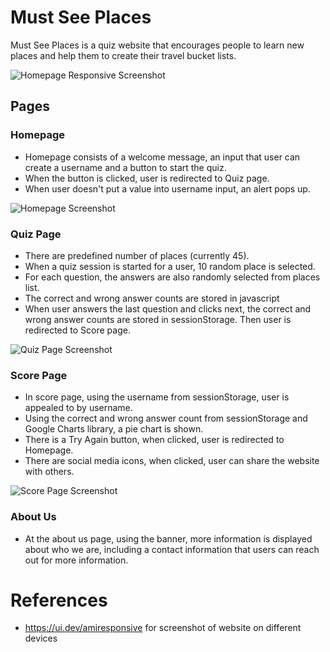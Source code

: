 # Must See Places

Must See Places is a quiz website that encourages people to learn new places and help them to create their travel bucket lists.

![Homepage Responsive Screenshot](https://ozlemhafalir.github.io/must-see-places/assets/readme/screenshot-devices.png)

## Pages

### Homepage
* Homepage consists of a welcome message, an input that user can create a username and a button to start the quiz.
* When the button is clicked, user is redirected to Quiz page.
* When user doesn't put a value into username input, an alert pops up.

![Homepage Screenshot](https://ozlemhafalir.github.io/must-see-places/assets/readme/screenshot-homepage.png)

### Quiz Page
* There are predefined number of places (currently 45).
* When a quiz session is started for a user, 10 random place is selected.
* For each question, the answers are also randomly selected from places list.
* The correct and wrong answer counts are stored in javascript
* When user answers the last question and clicks next, the correct and wrong answer counts are stored in sessionStorage. Then user is redirected to Score page.

![Quiz Page Screenshot](https://ozlemhafalir.github.io/must-see-places/assets/readme/screenshot-quiz.png)

### Score Page
* In score page, using the username from sessionStorage, user is appealed to by username.
* Using the correct and wrong answer count from sessionStorage and Google Charts library, a pie chart is shown.
* There is a Try Again button, when clicked, user is redirected to Homepage.
* There are social media icons, when clicked, user can share the website with others.

![Score Page Screenshot](https://ozlemhafalir.github.io/must-see-places/assets/readme/screenshot-score.png)

### About Us
* At the about us page, using the banner, more information is displayed about who we are, including a contact information that users can reach out for more information.


# References

* https://ui.dev/amiresponsive for screenshot of website on different devices